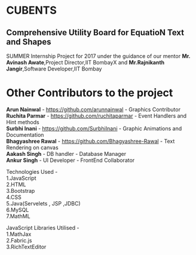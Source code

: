 # CUBENTS
## Comprehensive Utility Board for EquatioN Text and Shapes
SUMMER Internship Project for 2017 under the guidance of our mentor <b>Mr. Avinash Awate</b>,Project Director,IIT BombayX and <b>Mr.Rajnikanth Jangir</b>,Software Developer,IIT Bombay
# Other Contributors to the project
<b>Arun Nainwal</b> - https://github.com/arunnainwal - Graphics Contributor<br>
<b>Ruchita Parmar</b> - https://github.com/ruchitaparmar - Event Handlers and Hint methods<br>
<b>Surbhi Inani</b> - https://github.com/SurbhiInani - Graphic Animations and Documentation<br>
<b>Bhagyashree Rawal</b> - https://github.com/Bhagyashree-Rawal - Text Rendering on canvas<br>
<b>Aakash Singh</b> - DB handler - Database Manager<br>
<b>Ankur Singh</b> - UI Developer - FrontEnd Collaborator<br>

Technologies Used - <br>
1.JavaScript<br>
2.HTML<br>
3.Bootstrap<br>
4.CSS<br>
5.Java(Servelets , JSP  ,JDBC)<br>
6.MySQL<br>
7.MathML<br>

JavaScript Libraries Utilised - <br>
1.MathJax<br>
2.Fabric.js<br>
3.RichTextEditor<br>


